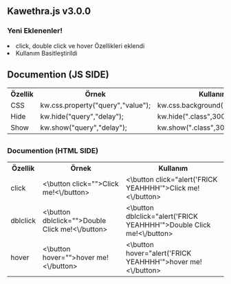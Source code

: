 <h2>Kawethra.js v3.0.0</h2>
<h3>Yeni Eklenenler!</h3>
<li>click, double click ve hover Özellikleri eklendi</li>
<li>Kullanım Basitleştirildi</li>
<h2>Documention (JS SIDE)</h2>
<table style='width:100%'>
 <tr>
   <th>Özellik</th>
   <th>Örnek</th>
   <th>Kullanım</th>
 </tr>
 <tr>
   <td>CSS</td>
   <td>kw.css.property("query","value");</td>
   <td>kw.css.background("body","red");</td>
 </tr>
 <tr>
   <td>Hide</td>
   <td>kw.hide("query","delay");</td>
   <td>kw.hide(".class",3000);</td>  
 </tr>
 <tr>
   <td>Show</td>
   <td>kw.show("query","delay");</td>
   <td>kw.show(".class",3000);</td>  
 </tr>
</table>
<h2></h2>
<h3>Documention (HTML SIDE)</h3>
<table>
 <tr>
   <th>Özellik</th>
   <th>Örnek</th>
   <th>Kullanım</th>
 </tr>
 <tr>
   <td>click</td>
   <td><\button click="">Click me!<\/button></td>
   <td><\button click="alert('FRICK YEAHHHH'">Click me!<\/button></td>
 </tr>
  <tr>
   <td>dblclick</td>
   <td><\button dblclick="">Double Click me!<\/button></td>
   <td><\button dblclick="alert('FRICK YEAHHHH'">Double Click me!<\/button></td>
 </tr>
  <tr>
   <td>hover</td>
   <td><\button hover="">hover me!<\/button></td>
   <td><\button hover="alert('FRICK YEAHHHH'">hover me!<\/button></td>
 </tr>
</table>
